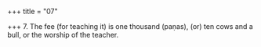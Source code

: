 +++
title = "07"

+++
7. The fee (for teaching it) is one thousand (paṇas), (or) ten cows and a bull, or the worship of the teacher.
